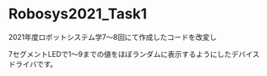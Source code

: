 # Robosys2021_Task1
2021年度ロボットシステム学7～8回にて作成したコードを改変し

7セグメントLEDで1～9までの値をほぼランダムに表示するようにしたデバイスドライバです。
